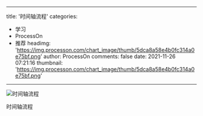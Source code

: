 
---
title: '时间轴流程'
categories: 
 - 学习
 - ProcessOn
 - 推荐
headimg: 'https://img.processon.com/chart_image/thumb/5dca8a58e4b0fc314a0e75bf.png'
author: ProcessOn
comments: false
date: 2021-11-26 07:21:16
thumbnail: 'https://img.processon.com/chart_image/thumb/5dca8a58e4b0fc314a0e75bf.png'
---

<div>   
<img class="thumb" alt="时间轴流程" src="https://img.processon.com/chart_image/thumb/5dca8a58e4b0fc314a0e75bf.png" referrerpolicy="no-referrer">
<p>时间轴流程</p>  
</div>
            